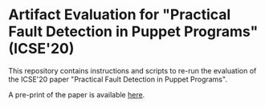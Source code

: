 # Artifact Evaluation for "Practical Fault Detection in Puppet Programs" (ICSE'20)

This repository contains instructions
and scripts to re-run the evaluation
of the ICSE'20 paper
"Practical Fault Detection in Puppet Programs".

A pre-print of the paper is available [here](https://dimitro.gr/assets/papers/SMS20.pdf).
